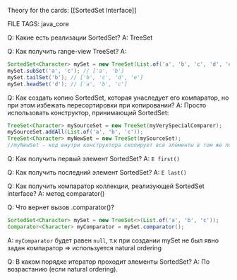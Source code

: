 
Theory for the cards: [[SortedSet Interface]]

FILE TAGS: java_core

Q: Какие есть реализации SortedSet?
A: TreeSet
<!--ID: 1756832154452-->


Q: Как получить range-view TreeSet?
A:  
``` java
SortedSet<Character> mySet = new TreeSet(List.of('a', 'b', 'c', 'd', 'e'))
mySet.subSet('a', 'c'); // ['a', 'b']
mySet.tailSet('b'); // ['b', 'c', 'd', 'e']
mySet.headSet('d'); // ['a', 'b', 'c']
```
<!--ID: 1756832154463-->


Q: Как создать копию SortedSet, которая унаследует его компаратор, но при этом избежать пересортировки при копировании?
A: Просто использовать конструктор, принимающий SortedSet:
```java
TreeSet<Character> mySourceSet = new TreeSet(myVerySpecialComparer);
mySourceSet.addAll(List.of('a', 'b', 'c'));
TreeSet<Character> myNewSet = new TreeSet(mySourceSet);
//myNewSet - код внутри конструктора скопирует все элементы в том же порядке без новой сортировки и скопирует себе указатель на myVerySpecialComparer
```
<!--ID: 1756832154471-->


Q: Как получить первый элемент SortedSet?
A: `E first()`
<!--ID: 1756832154479-->


Q: Как получить последний элемент SortedSet?
A: `E last()`
<!--ID: 1756832154486-->

Q: Как получить компаратор коллекции, реализующей SortedSet interface?
A:  метод comparator()
<!--ID: 1756883364762-->


Q: Что вернет вызов .comparator()?
```java
SortedSet<Character> mySet = new TreeSet<>(List.of('a', 'b', 'c'));
Comparator<Character> myComparator = mySet.comparator();
```
A: `myComparator` будет равен `null`, т.к при создании mySet не был явно задан компаратор => используется natural ordering
<!--ID: 1756883364770-->

Q: В каком порядке итератор проходит элементы SortedSet? 
A: По возрастанию (если natural ordering).
<!--ID: 1756885018691-->
